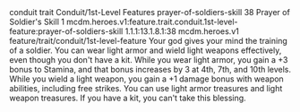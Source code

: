 <ability>
  <metadata>
    <class>conduit</class>
    <feature_type>trait</feature_type>
    <file_dpath>Conduit/1st-Level Features</file_dpath>
    <item_id>prayer-of-soldiers-skill</item_id>
    <item_index>38</item_index>
    <item_name>Prayer of Soldier&apos;s Skill</item_name>
    <level>1</level>
    <scc>mcdm.heroes.v1:feature.trait.conduit.1st-level-feature:prayer-of-soldiers-skill</scc>
    <scdc>1.1.1:13.1.8.1:38</scdc>
    <source>mcdm.heroes.v1</source>
    <type>feature/trait/conduit/1st-level-feature</type>
  </metadata>
  <effects>
    <effect type="mundane">Your god gives your mind the training of a soldier. You can wear light armor and wield light weapons effectively, even though you don&apos;t have a kit. While you wear light armor, you gain a +3 bonus to Stamina, and that bonus increases by 3 at 4th, 7th, and 10th levels. While you wield a light weapon, you gain a +1 damage bonus with weapon abilities, including free strikes. You can use light armor treasures and light weapon treasures.
If you have a kit, you can&apos;t take this blessing.</effect>
  </effects>
</ability>

